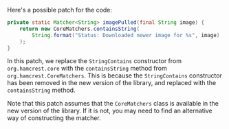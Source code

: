 Here's a possible patch for the code:
```java
private static Matcher<String> imagePulled(final String image) {
    return new CoreMatchers.containsString(
        String.format("Status: Downloaded newer image for %s", image)
    );
}
```
In this patch, we replace the `StringContains` constructor from `org.hamcrest.core` with the `containsString` method from `org.hamcrest.CoreMatchers`. This is because the `StringContains` constructor has been removed in the new version of the library, and replaced with the `containsString` method.

Note that this patch assumes that the `CoreMatchers` class is available in the new version of the library. If it is not, you may need to find an alternative way of constructing the matcher.